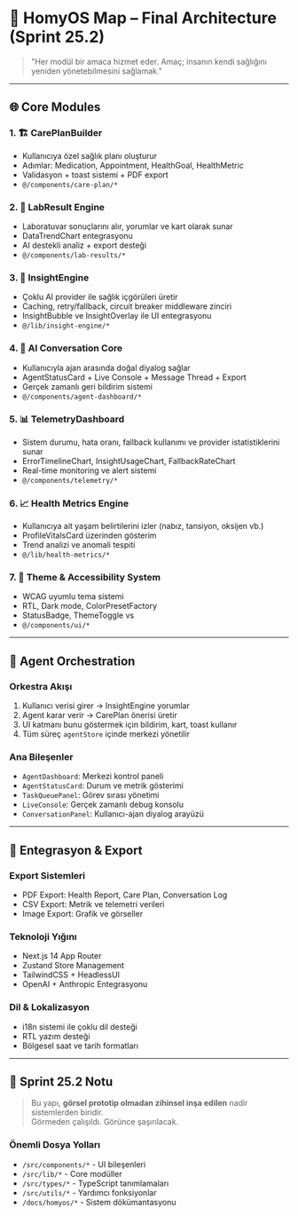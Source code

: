 # 🧭 HomyOS Map – Final Architecture (Sprint 25.2)

> "Her modül bir amaca hizmet eder. Amaç; insanın kendi sağlığını yeniden yönetebilmesini sağlamak."

---

## 🌐 Core Modules

### 1. 🏗️ CarePlanBuilder

- Kullanıcıya özel sağlık planı oluşturur
- Adımlar: Medication, Appointment, HealthGoal, HealthMetric
- Validasyon + toast sistemi + PDF export
- `@/components/care-plan/*`

### 2. 🔬 LabResult Engine

- Laboratuvar sonuçlarını alır, yorumlar ve kart olarak sunar
- DataTrendChart entegrasyonu
- AI destekli analiz + export desteği
- `@/components/lab-results/*`

### 3. 🧠 InsightEngine

- Çoklu AI provider ile sağlık içgörüleri üretir
- Caching, retry/fallback, circuit breaker middleware zinciri
- InsightBubble ve InsightOverlay ile UI entegrasyonu
- `@/lib/insight-engine/*`

### 4. 💬 AI Conversation Core

- Kullanıcıyla ajan arasında doğal diyalog sağlar
- AgentStatusCard + Live Console + Message Thread + Export
- Gerçek zamanlı geri bildirim sistemi
- `@/components/agent-dashboard/*`

### 5. 📊 TelemetryDashboard

- Sistem durumu, hata oranı, fallback kullanımı ve provider istatistiklerini sunar
- ErrorTimelineChart, InsightUsageChart, FallbackRateChart
- Real-time monitoring ve alert sistemi
- `@/components/telemetry/*`

### 6. 📈 Health Metrics Engine

- Kullanıcıya ait yaşam belirtilerini izler (nabız, tansiyon, oksijen vb.)
- ProfileVitalsCard üzerinden gösterim
- Trend analizi ve anomali tespiti
- `@/lib/health-metrics/*`

### 7. 🎨 Theme & Accessibility System

- WCAG uyumlu tema sistemi
- RTL, Dark mode, ColorPresetFactory
- StatusBadge, ThemeToggle vs
- `@/components/ui/*`

---

## 🔄 Agent Orchestration

### Orkestra Akışı

1. Kullanıcı verisi girer → InsightEngine yorumlar
2. Agent karar verir → CarePlan önerisi üretir
3. UI katmanı bunu göstermek için bildirim, kart, toast kullanır
4. Tüm süreç `agentStore` içinde merkezi yönetilir

### Ana Bileşenler

- `AgentDashboard`: Merkezi kontrol paneli
- `AgentStatusCard`: Durum ve metrik gösterimi
- `TaskQueuePanel`: Görev sırası yönetimi
- `LiveConsole`: Gerçek zamanlı debug konsolu
- `ConversationPanel`: Kullanıcı-ajan diyalog arayüzü

---

## 🧩 Entegrasyon & Export

### Export Sistemleri

- PDF Export: Health Report, Care Plan, Conversation Log
- CSV Export: Metrik ve telemetri verileri
- Image Export: Grafik ve görseller

### Teknoloji Yığını

- Next.js 14 App Router
- Zustand Store Management
- TailwindCSS + HeadlessUI
- OpenAI + Anthropic Entegrasyonu

### Dil & Lokalizasyon

- i18n sistemi ile çoklu dil desteği
- RTL yazım desteği
- Bölgesel saat ve tarih formatları

---

## 🧠 Sprint 25.2 Notu

> Bu yapı, **görsel prototip olmadan zihinsel inşa edilen** nadir sistemlerden biridir.  
> Görmeden çalışıldı. Görünce şaşırılacak.

### Önemli Dosya Yolları

- `/src/components/*` - UI bileşenleri
- `/src/lib/*` - Core modüller
- `/src/types/*` - TypeScript tanımlamaları
- `/src/utils/*` - Yardımcı fonksiyonlar
- `/docs/homyos/*` - Sistem dökümantasyonu
